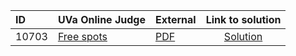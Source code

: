 | ID | UVa Online Judge | External | Link to solution |
|:---|:---|:---|:---:|
| 10703 | [Free spots](https://onlinejudge.org/index.php?option=com_onlinejudge&Itemid=8&category=624&page=show_problem&problem=1644) | [PDF](https://onlinejudge.org/external/107/10703.pdf) | [Solution](https://github.com/versenyi98/uva-solutions/tree/main/solutions/10703%20-%20Free%20spots)|
